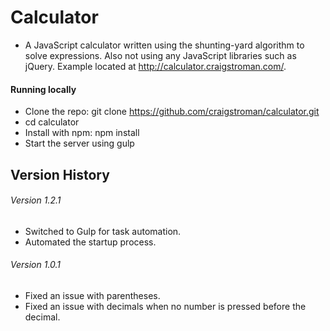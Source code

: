 # Calculator

- A JavaScript calculator written using the shunting-yard algorithm to solve expressions.   Also not using any JavaScript libraries such as jQuery. Example located at http://calculator.craigstroman.com/.

#### Running locally
- Clone the repo: git clone https://github.com/craigstroman/calculator.git
- cd calculator
- Install with npm: npm install
- Start the server using gulp


## Version History

###### Version 1.2.1
- Switched to Gulp for task automation.
- Automated the startup process.

###### Version 1.0.1
- Fixed an issue with parentheses.
- Fixed an issue with decimals when no number is pressed before the decimal.
